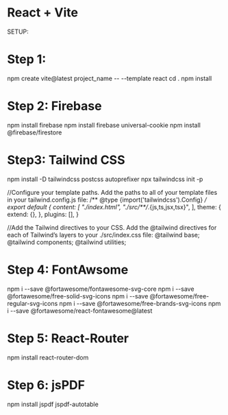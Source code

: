 # React + Vite
SETUP: 

# Step 1: 
npm create vite@latest project_name -- --template react
cd .
npm install

# Step 2: Firebase
npm install firebase
npm install firebase universal-cookie
npm install @firebase/firestore


# Step3: Tailwind CSS
npm install -D tailwindcss postcss autoprefixer
npx tailwindcss init -p

//Configure your template paths. Add the paths to all of your template files in your tailwind.config.js file:
/** @type {import('tailwindcss').Config} */
export default {
  content: [
    "./index.html",
    "./src/**/*.{js,ts,jsx,tsx}",
  ],
  theme: {
    extend: {},
  },
  plugins: [],
}

//Add the Tailwind directives to your CSS. Add the @tailwind directives for each of Tailwind’s layers to your ./src/index.css file:
@tailwind base;
@tailwind components;
@tailwind utilities;

# Step 4: FontAwsome
npm i --save @fortawesome/fontawesome-svg-core
npm i --save @fortawesome/free-solid-svg-icons
npm i --save @fortawesome/free-regular-svg-icons
npm i --save @fortawesome/free-brands-svg-icons
npm i --save @fortawesome/react-fontawesome@latest

# Step 5: React-Router
npm install react-router-dom

# Step 6: jsPDF
npm install jspdf jspdf-autotable
